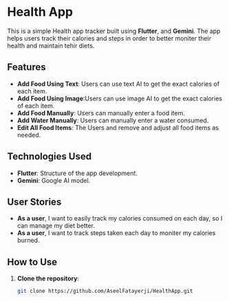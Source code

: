 # Health App

This is a simple Health app tracker built using **Flutter**, and **Gemini**. The app helps users track their calories and steps in order to better moniter their health and maintain tehir diets.

## Features
- **Add Food Using Text**: Users can use text AI to get the exact calories of each item.
- **Add Food Using Image**:Users can use image AI to get the exact calories of each item.
- **Add Food Manually**: Users can manually enter a food item.
- **Add Water Manually**: Users can manually enter a water consumed.
- **Edit All Food Items**: The Users and remove and adjust all food items as needed.

## Technologies Used
- **Flutter**: Structure of the app development.
- **Gemini**: Google AI model.

## User Stories
- **As a user**, I want to easily track my calories consumed on each day, so I can manage my diet better.
- **As a user**, I want to track steps taken each day to moniter my calories burned.

## How to Use
1. **Clone the repository**:
   ```bash
   git clone https://github.com/AseelFatayerji/HealthApp.git